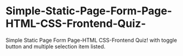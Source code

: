 # Simple-Static-Page-Form-Page-HTML-CSS-Frontend-Quiz-
Simple Static Page Form Page-HTML CSS-Frontend Quiz! with toggle button and multiple selection item listed.

